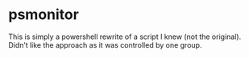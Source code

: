 # psmonitor
This is simply a powershell rewrite of a script I knew (not the original).  Didn’t like the approach as it was controlled by one group.
